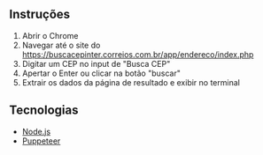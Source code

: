 ## Instruções

1. Abrir o Chrome
2. Navegar até o site do https://buscacepinter.correios.com.br/app/endereco/index.php
3. Digitar um CEP no input de "Busca CEP"
4. Apertar o Enter ou clicar na botão "buscar"
5. Extrair os dados da página de resultado e exibir no terminal

## Tecnologias

- [Node.js](https://nodejs.dev/)
- [Puppeteer](https://pptr.dev/)
